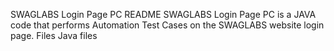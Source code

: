 SWAGLABS Login Page PC
README 
SWAGLABS Login Page PC is a JAVA code that performs Automation Test Cases on the SWAGLABS website login page. 
Files 
Java files
